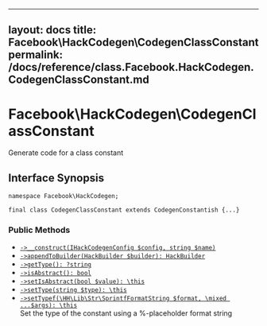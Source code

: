 
***

layout: docs
title: Facebook\\HackCodegen\\CodegenClassConstant
permalink: /docs/reference/class.Facebook.HackCodegen.CodegenClassConstant.md
---







# Facebook\\HackCodegen\\CodegenClassConstant




Generate code for a class constant




## Interface Synopsis




``` Hack
namespace Facebook\HackCodegen;

final class CodegenClassConstant extends CodegenConstantish {...}
```




### Public Methods




- [` ->__construct(IHackCodegenConfig $config, string $name) `](<class.Facebook.HackCodegen.CodegenClassConstant.__construct.md>)
- [` ->appendToBuilder(HackBuilder $builder): HackBuilder `](<class.Facebook.HackCodegen.CodegenClassConstant.appendToBuilder.md>)
- [` ->getType(): ?string `](<class.Facebook.HackCodegen.CodegenClassConstant.getType.md>)
- [` ->isAbstract(): bool `](<class.Facebook.HackCodegen.CodegenClassConstant.isAbstract.md>)
- [` ->setIsAbstract(bool $value): \this `](<class.Facebook.HackCodegen.CodegenClassConstant.setIsAbstract.md>)
- [` ->setType(string $type): \this `](<class.Facebook.HackCodegen.CodegenClassConstant.setType.md>)
- [` ->setTypef(\HH\Lib\Str\SprintfFormatString $format, \mixed ...$args): \this `](<class.Facebook.HackCodegen.CodegenClassConstant.setTypef.md>)\
  Set the type of the constant using a %-placeholder format string